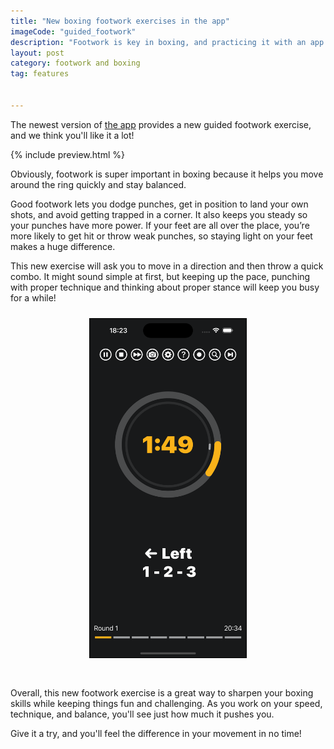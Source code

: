 ```yaml
---
title: "New boxing footwork exercises in the app"
imageCode: "guided_footwork"
description: "Footwork is key in boxing, and practicing it with an app is a great way to improve your skills."
layout: post
category: footwork and boxing
tag: features


---
```


The newest version of [the app](/) provides a new guided footwork exercise, and we think you'll like it a lot! 

{% include preview.html %}

Obviously, footwork is super important in boxing because it helps you move around the ring quickly and stay balanced. 

Good footwork lets you dodge punches, get in position to land your own shots, and avoid getting trapped in a corner. It also keeps you steady so your punches have more power. If your feet are all over the place, you’re more likely to get hit or throw weak punches, so staying light on your feet makes a huge difference.

This new exercise will ask you to move in a direction and then throw a quick combo. It might sound simple at first, but keeping up the pace, punching with proper technique and thinking about proper stance will keep you busy for a while!

<div style='text-align: center'><img src='/assets/blog/guided_footwork_screenshot.png' style='width: 250px;margin: 10px 0px 30px 0px; border: 1px solid #000;' alt='Boxing footwork with an app'/></div>

Overall, this new footwork exercise is a great way to sharpen your boxing skills while keeping things fun and challenging. As you work on your speed, technique, and balance, you'll see just how much it pushes you.

Give it a try, and you'll feel the difference in your movement in no time!
